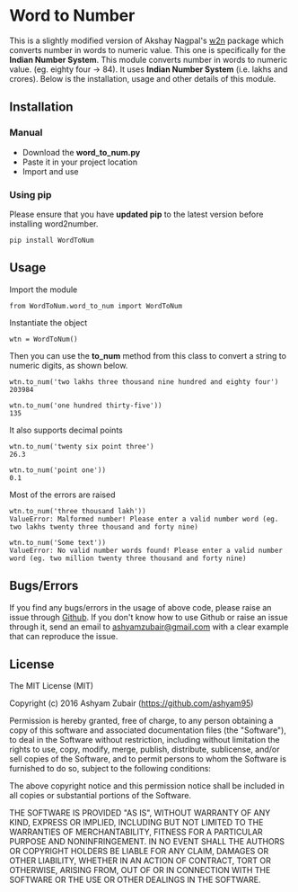 # Word to Number
This is a slightly modified version of Akshay Nagpal's [w2n](https://github.com/akshaynagpal/w2) package which converts number in words to numeric value. This one is specifically for the **Indian Number System**.
This module converts number in words to numeric value. (eg. eighty four -> 84).
It uses **Indian Number System** (i.e. lakhs and crores).
Below is the installation, usage and other details of this module.

## Installation
### Manual
* Download the **word_to_num.py**
* Paste it in your project location
* Import and use
### Using pip
Please ensure that you have **updated pip** to the latest version before installing word2number.

```
pip install WordToNum
```

## Usage

Import the module
```
from WordToNum.word_to_num import WordToNum
```
Instantiate the object
```
wtn = WordToNum()
```
Then you can use the **to_num** method from this class to convert a string to numeric digits, as shown below.
```
wtn.to_num('two lakhs three thousand nine hundred and eighty four')
203984
```
```
wtn.to_num('one hundred thirty-five'))
135
```
It also supports decimal points
```
wtn.to_num('twenty six point three')
26.3
```
```
wtn.to_num('point one'))
0.1
```
Most of the errors are raised
```
wtn.to_num('three thousand lakh'))
ValueError: Malformed number! Please enter a valid number word (eg. two lakhs twenty three thousand and forty nine)
```
```
wtn.to_num('Some text'))
ValueError: No valid number words found! Please enter a valid number word (eg. two million twenty three thousand and forty nine)
```
## Bugs/Errors

If you find any bugs/errors in the usage of above code, please raise an issue through [Github](http://github.com/ashyamzubair/WordToNum). If you don't know how to use Github or raise an issue through it, send an email to ashyamzubair@gmail.com with a clear example that can reproduce the issue.

## License
The MIT License (MIT)

Copyright (c) 2016 Ashyam Zubair (https://github.com/ashyam95)

Permission is hereby granted, free of charge, to any person obtaining a copy
of this software and associated documentation files (the "Software"), to deal
in the Software without restriction, including without limitation the rights
to use, copy, modify, merge, publish, distribute, sublicense, and/or sell
copies of the Software, and to permit persons to whom the Software is
furnished to do so, subject to the following conditions:

The above copyright notice and this permission notice shall be included in all
copies or substantial portions of the Software.

THE SOFTWARE IS PROVIDED "AS IS", WITHOUT WARRANTY OF ANY KIND, EXPRESS OR
IMPLIED, INCLUDING BUT NOT LIMITED TO THE WARRANTIES OF MERCHANTABILITY,
FITNESS FOR A PARTICULAR PURPOSE AND NONINFRINGEMENT. IN NO EVENT SHALL THE
AUTHORS OR COPYRIGHT HOLDERS BE LIABLE FOR ANY CLAIM, DAMAGES OR OTHER
LIABILITY, WHETHER IN AN ACTION OF CONTRACT, TORT OR OTHERWISE, ARISING FROM,
OUT OF OR IN CONNECTION WITH THE SOFTWARE OR THE USE OR OTHER DEALINGS IN THE
SOFTWARE.
